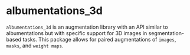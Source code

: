 # albumentations_3d

`albumentations_3d` is an augmentation library with an API similar to albumentations but with specific support for 3D images in segmentation-based tasks. This package allows for paired augmentations of `images`, `masks`, and `weight maps`.

